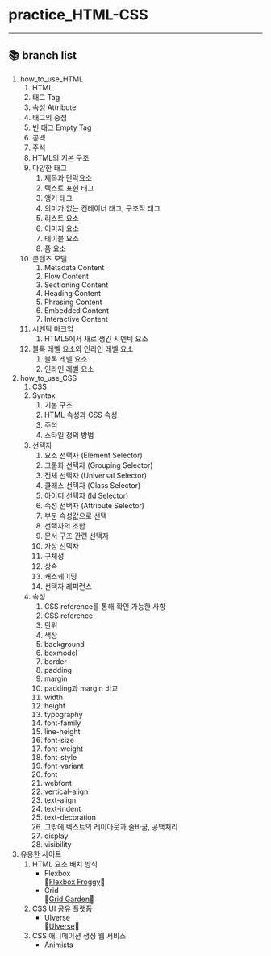 # practice_HTML-CSS
***

## :books: branch list
1. how_to_use_HTML
    1. HTML
    2. 태그 Tag
    3. 속성 Attribute
    4. 태그의 중첩
    5. 빈 태그 Empty Tag
    6. 공백
    7. 주석
    8. HTML의 기본 구조
    9. 다양한 태그
        1. 제목과 단락요소
        2. 텍스트 표현 태그
        3. 앵커 태그
        4. 의미가 없는 컨테이너 태그, 구조적 태그
        5. 리스트 요소
        6. 이미지 요소
        7. 테이블 요소
        8. 폼 요소
    10. 콘텐츠 모델
        1. Metadata Content
        2. Flow Content
        3. Sectioning Content
        4. Heading Content
        5. Phrasing Content
        6. Embedded Content
        7. Interactive Content
    11. 시멘틱 마크업
        1. HTML5에서 새로 생긴 시멘틱 요소
    12. 블록 레벨 요소와 인라인 레벨 요소
        1. 블록 레벨 요소
        2. 인라인 레벨 요소
2. how_to_use_CSS
    1. CSS
    2. Syntax
        1. 기본 구조
        2. HTML 속성과 CSS 속성
        3. 주석
        4. 스타일 정의 방법
    3. 선택자
        1. 요소 선택자 (Element Selector)
        2. 그룹화 선택자 (Grouping Selector)
        3. 전체 선택자 (Universal Selector)
        4. 클래스 선택자 (Class Selector)
        5. 아이디 선택자 (Id Selector)
        6. 속성 선택자 (Attribute Selector)
        7. 부분 속성값으로 선택
        8. 선택자의 조합
        9. 문서 구조 관련 선택자
        10. 가상 선택자
        11. 구체성
        12. 상속
        13. 캐스케이딩
        14. 선택자 레퍼런스
    4. 속성
        1. CSS reference를 통해 확인 가능한 사항
        2. CSS reference
        3. 단위
        4. 색상
        5. background
        6. boxmodel
        7. border
        8. padding
        9. margin
        10. padding과 margin 비교
        11. width
        12. height
        13. typography
        14. font-family
        15. line-height
        16. font-size
        17. font-weight
        18. font-style
        19. font-variant
        20. font
        21. webfont
        22. vertical-align
        23. text-align
        24. text-indent
        25. text-decoration
        26. 그밖에 텍스트의 레이아웃과 줄바꿈, 공백처리
        27. display
        28. visibility
3. 유용한 사이트
    1. HTML 요소 배치 방식
        - Flexbox
            <br>🐸[Flexbox Froggy](https://flexboxfroggy.com/#ko)🐸
        - Grid
            <br>🥕[Grid Garden](https://cssgridgarden.com/#ko)🥕
    2. CSS UI 공유 플랫폼
        - UIverse
            <br>🎨[UIverse](https://uiverse.io/)🎨
    3. CSS 애니메이션 생성 웹 서비스
        - Animista